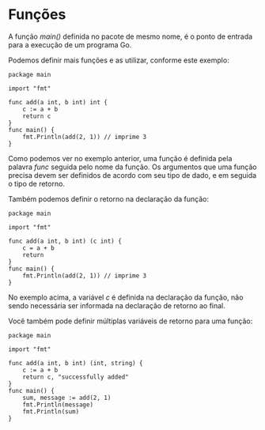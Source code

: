 # Funções

A função *main()* definida no pacote de mesmo nome, é o ponto de entrada para a execução de um programa Go.

Podemos definir mais funções e as utilizar, conforme este exemplo:

```golang
package main

import "fmt"

func add(a int, b int) int {
	c := a + b
	return c
}
func main() {
	fmt.Println(add(2, 1)) // imprime 3
}
```

Como podemos ver no exemplo anterior, uma função é definida pela palavra *func* seguida pelo nome da função. Os argumentos que uma função precisa devem ser definidos de acordo com seu tipo de dado, e em seguida o tipo de retorno.

Também podemos definir o retorno na declaração da função:

```golang
package main

import "fmt"

func add(a int, b int) (c int) {
	c = a + b
	return
}
func main() {
	fmt.Println(add(2, 1)) // imprime 3
}
```

No exemplo acima, a variável *c* é definida na declaração da função, não sendo necessária ser informada na declaração de retorno ao final.

Você também pode definir múltiplas variáveis de retorno para uma função:

```golang
package main

import "fmt"

func add(a int, b int) (int, string) {
	c := a + b
	return c, "successfully added"
}
func main() {
	sum, message := add(2, 1)
	fmt.Println(message)
	fmt.Println(sum)
}
```
